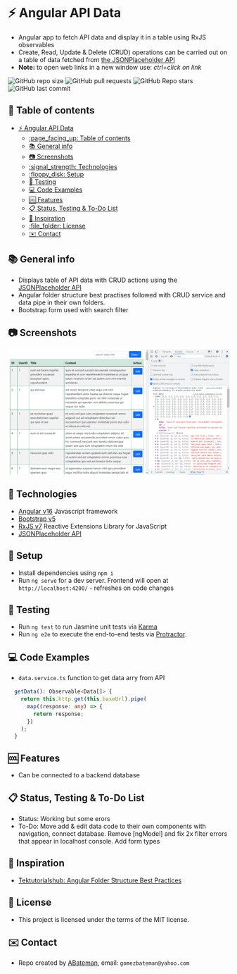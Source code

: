# :zap: Angular API Data

* Angular app to fetch API data and display it in a table using RxJS observables
* Create, Read, Update & Delete (CRUD) operations can be carried out on a table of data fetched from [the JSONPlaceholder API](https://jsonplaceholder.typicode.com/guide/)
* **Note:** to open web links in a new window use: _ctrl+click on link_

![GitHub repo size](https://img.shields.io/github/repo-size/AndrewJBateman/angular-api-data?style=plastic)
![GitHub pull requests](https://img.shields.io/github/issues-pr/AndrewJBateman/angular-api-data?style=plastic)
![GitHub Repo stars](https://img.shields.io/github/stars/AndrewJBateman/angular-api-data?style=plastic)
![GitHub last commit](https://img.shields.io/github/last-commit/AndrewJBateman/angular-api-data?style=plastic)

## :page_facing_up: Table of contents

* [:zap: Angular API Data](#zap-angular-api-data)
  * [:page\_facing\_up: Table of contents](#page_facing_up-table-of-contents)
  * [:books: General info](#books-general-info)
  * [:camera: Screenshots](#camera-screenshots)
  * [:signal\_strength: Technologies](#signal_strength-technologies)
  * [:floppy\_disk: Setup](#floppy_disk-setup)
  * [:wrench: Testing](#wrench-testing)
  * [:computer: Code Examples](#computer-code-examples)
  * [:cool: Features](#cool-features)
  * [:clipboard: Status, Testing \& To-Do List](#clipboard-status-testing--to-do-list)
  * [:clap: Inspiration](#clap-inspiration)
  * [:file\_folder: License](#file_folder-license)
  * [:envelope: Contact](#envelope-contact)

## :books: General info

* Displays table of API data with CRUD actions using the [JSONPlaceholder API](https://jsonplaceholder.typicode.com/guide/)
* Angular folder structure best practises followed with CRUD service and data pipe in their own folders.
* Bootstrap form used with search filter

## :camera: Screenshots

![screenshot](./imgs/table.png)

## :signal_strength: Technologies

* [Angular v16](https://angular.io/) Javascript framework
* [Bootstrap v5](https://getbootstrap.com/)
* [RxJS v7](https://rxjs.dev/) Reactive Extensions Library for JavaScript
* [JSONPlaceholder API](https://jsonplaceholder.typicode.com/guide/)

## :floppy_disk: Setup

* Install dependencies using `npm i`
* Run `ng serve` for a dev server. Frontend will open at `http://localhost:4200/` - refreshes on code changes

## :wrench: Testing

* Run `ng test` to run Jasmine unit tests via [Karma](https://karma-runner.github.io)
* Run `ng e2e` to execute the end-to-end tests via [Protractor](http://www.protractortest.org/).

## :computer: Code Examples

* `data.service.ts` function to get data arry from API

```typescript
  getData(): Observable<Data[]> {
    return this.http.get(this.baseUrl).pipe(
      map((response: any) => {
        return response;
      })
    );
  }
```

## :cool: Features

* Can be connected to a backend database

## :clipboard: Status, Testing & To-Do List

* Status: Working but some erors
* To-Do: Move add & edit data code to their own components with navigation, connect database. Remove [ngModel] and fix 2x filter errors that appear in localhost console. Add form types

## :clap: Inspiration

* [Tektutorialshub: Angular Folder Structure Best Practices](https://www.tektutorialshub.com/angular/angular-folder-structure-best-practices/)

## :file_folder: License

* This project is licensed under the terms of the MIT license.

## :envelope: Contact

* Repo created by [ABateman](https://github.com/AndrewJBateman), email: `gomezbateman@yahoo.com`

